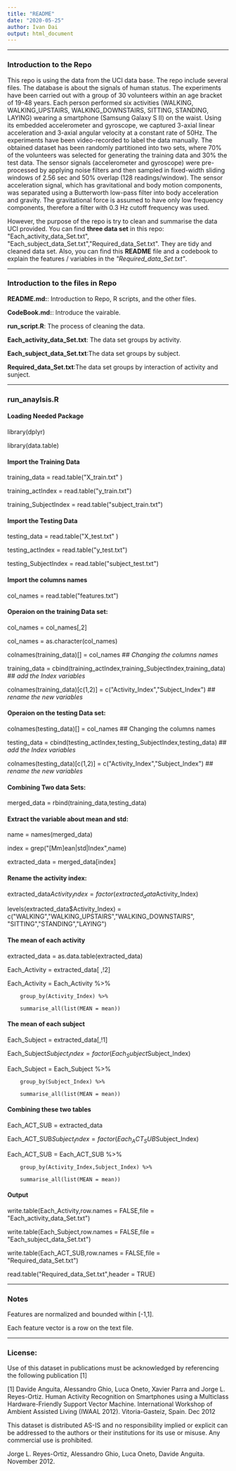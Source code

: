 ```yaml
---
title: "README"
date: "2020-05-25"
author: Ivan Dai
output: html_document
---
```


* * *


### Introduction to the Repo

This repo is using the data from the UCI data base. The repo include several files. The database is about the signals of human status. The experiments have been carried out with a group of 30 volunteers within an age bracket of 19-48 years. Each person performed six activities (WALKING, WALKING_UPSTAIRS, WALKING_DOWNSTAIRS, SITTING, STANDING, LAYING) wearing a smartphone (Samsung Galaxy S II) on the waist. Using its embedded accelerometer and gyroscope, we captured 3-axial linear acceleration and 3-axial angular velocity at a constant rate of 50Hz. The experiments have been video-recorded to label the data manually. The obtained dataset has been randomly partitioned into two sets, where 70% of the volunteers was selected for generating the training data and 30% the test data. The sensor signals (accelerometer and gyroscope) were pre-processed by applying noise filters and then sampled in fixed-width sliding windows of 2.56 sec and 50% overlap (128 readings/window). The sensor acceleration signal, which has gravitational and body motion components, was separated using a Butterworth low-pass filter into body acceleration and gravity. The gravitational force is assumed to have only low frequency components, therefore a filter with 0.3 Hz cutoff frequency was used.

However, the purpose of the repo is try to clean and summarise the data UCI provided. You can find **three data set** in this repo: "Each_activity_data_Set.txt", "Each_subject_data_Set.txt","Required_data_Set.txt". They are tidy and cleaned data set. Also, you can find this **README** file and a codebook to explain the features / variables in the *"Required_data_Set.txt"*.
* * *

### Introduction to the files in Repo

**README.md:**: Introduction to Repo, R scripts, and the other files.

**CodeBook.md:**: Introduce the vairable.

**run_script.R**: The process of cleaning the data.

**Each_activity_data_Set.txt**: The data set groups by activity.

**Each_subject_data_Set.txt**:The data set groups by subject.

**Required_data_Set.txt**:The data set groups by interaction of activity and sunject.


* * *

### run_anaylsis.R 


#### Loading Needed Package

library(dplyr)

library(data.table)


#### Import the Training Data

training_data = read.table("X_train.txt" )

training_actIndex = read.table("y_train.txt")

training_SubjectIndex = read.table("subject_train.txt")

#### Import the Testing Data

testing_data = read.table("X_test.txt" )

testing_actIndex = read.table("y_test.txt")

testing_SubjectIndex = read.table("subject_test.txt")

#### Import the columns names

col_names = read.table("features.txt")

#### Operaion on the training Data set:

col_names = col_names[,2]

col_names = as.character(col_names)

colnames(training_data)[] = col_names ## *Changing the columns names*

training_data = cbind(training_actIndex,training_SubjectIndex,training_data) ## *add the Index variables*

colnames(training_data)[c(1,2)] = c("Activity_Index","Subject_Index") ## *rename the new variables*


#### Operaion on the testing Data set:

colnames(testing_data)[] = col_names ## Changing the columns names

testing_data = cbind(testing_actIndex,testing_SubjectIndex,testing_data) ## *add the Index variables*

colnames(testing_data)[c(1,2)] = c("Activity_Index","Subject_Index") ## *rename the new variables*


#### Combining Two data Sets:

merged_data = rbind(training_data,testing_data)

#### Extract the variable about mean and std:

name = names(merged_data)

index = grep("[Mm]ean|std|Index",name)

extracted_data = merged_data[index]


#### Rename the activity index:

extracted_data$Activity_Index =factor(extracted_data$Activity_Index)

levels(extracted_data$Activity_Index) = c("WALKING","WALKING_UPSTAIRS","WALKING_DOWNSTAIRS",
                                          "SITTING","STANDING","LAYING")

#### The mean of each activity

extracted_data = as.data.table(extracted_data)

Each_Activity = extracted_data[ ,!2]

Each_Activity = Each_Activity %>%

        group_by(Activity_Index) %>%
        
        summarise_all(list(MEAN = mean))

#### The mean of each subject

Each_Subject = extracted_data[,!1]

Each_Subject$Subject_Index = factor(Each_Subject$Subject_Index)

Each_Subject = Each_Subject %>%

        group_by(Subject_Index) %>%
        
        summarise_all(list(MEAN = mean))

#### Combining these two tables

Each_ACT_SUB = extracted_data

Each_ACT_SUB$Subject_Index = factor(Each_ACT_SUB$Subject_Index)

Each_ACT_SUB = Each_ACT_SUB %>%

        group_by(Activity_Index,Subject_Index) %>%
        
        summarise_all(list(MEAN = mean))

#### Output 

write.table(Each_Activity,row.names = FALSE,file = "Each_activity_data_Set.txt")

write.table(Each_Subject,row.names = FALSE,file = "Each_subject_data_Set.txt")

write.table(Each_ACT_SUB,row.names = FALSE,file = "Required_data_Set.txt")

read.table("Required_data_Set.txt",header = TRUE)



* * *

### Notes

Features are normalized and bounded within [-1,1].

Each feature vector is a row on the text file.

* * *

### License:

Use of this dataset in publications must be acknowledged by referencing the following publication [1] 

[1] Davide Anguita, Alessandro Ghio, Luca Oneto, Xavier Parra and Jorge L. Reyes-Ortiz. Human Activity Recognition on Smartphones using a Multiclass Hardware-Friendly Support Vector Machine. International Workshop of Ambient Assisted Living (IWAAL 2012). Vitoria-Gasteiz, Spain. Dec 2012

This dataset is distributed AS-IS and no responsibility implied or explicit can be addressed to the authors or their institutions for its use or misuse. Any commercial use is prohibited.

Jorge L. Reyes-Ortiz, Alessandro Ghio, Luca Oneto, Davide Anguita. November 2012.



